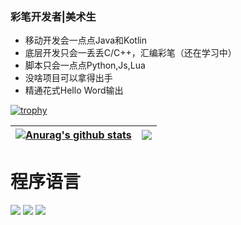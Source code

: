 ### 彩笔开发者|美术生

- 移动开发会一点点Java和Kotlin
- 底层开发只会一丢丢C/C++，汇编彩笔（还在学习中）
- 脚本只会一点点Python,Js,Lua
- 没啥项目可以拿得出手
- 精通花式Hello Word输出

[![trophy](https://github-profile-trophy.vercel.app/?username=sun0225SUN)](https://github.com/OneB1ank)

| <a href="https://github.com/OneB1ank"><img align="center" src="https://github-readme-stats.vercel.app/api?username=OneB1ank&show_icons=true&include_all_commits=true&theme=buefy&hide_border=true" alt="Anurag's github stats" /></a> | <a href="https://github.com/OneB1ank"><img align="center" src="https://github-readme-stats.vercel.app/api/top-langs/?username=OneB1ank&layout=compact&theme=buefy&hide_border=true" /></a> |
| ------------- | ------------- |
# 程序语言
[![](https://img.shields.io/badge/-Java-007396?style=flat-square&logo=java&logoColor=ffffff)](https://reactjs.org/)
[![](https://img.shields.io/badge/-Python-007396?style=for-the-badge&logo=python&logoColor=ffffff)](https://www.python.org/)
[![](https://img.shields.io/badge/-JavaScript-DC143C?style=for-the-badge&logo=javascript&logoColor=ffffff)](https://www.w3school.com.cn/js/index.asp)

